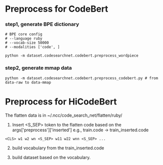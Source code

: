 # Preprocess for CodeBert

### step1, generate BPE dictionary
```
# BPE core config
# --language ruby
# --vocab-size 50000
# --modalities ['code', ]

python -m dataset.codesearchnet.codebert.preprocess_wordpiece
```

### step2, generate mmap data
```
python -m dataset.codesearchnet.codebert.preprocess_codebert.py # from data-raw to data-mmap
```


# Preprocess for HiCodeBert

The flatten data is in ~/.ncc/code_search_net/flatten/ruby/
1. Insert <S_SEP> token to the flatten code based on the args\['preprocess'\]\['inserted'\]
e.g., train.code -> train_inserted.code

```
<CLS> w1 w2 wn <S_SEP> w11 w22 wnn <S_SEP> ...
```

2. build vocabulary from the train_inserted.code

3. build dataset based on the vocabulary.

